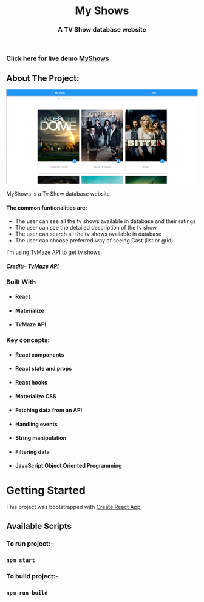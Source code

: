 <!-- PROJECT LOGO -->
<p align="center">

  <h1 align="center">My Shows</h1>

  <h3 align="center">
   A TV Show database website
  </h3>
 <br />
 
 ### Click here for live demo   <a href="https://myshows.netlify.app">MyShows</a>

</p>

<!-- ABOUT THE PROJECT -->

## About The Project:

![Preview](./preview.png)

MyShows is a Tv Show database website.

#### The common funtionalities are:

- The user can see all the tv shows available in database and their ratings
- The user can see the detailed description of the tv show
- The user can search all the tv shows available in database
- The user can choose preferred way of seeing Cast (list or grid)

I'm using [TvMaze API ](https://www.tvmaze.com/api) to get tv shows.

##### Credit:- TvMaze API

### Built With

- #### React
- #### Materialize
- #### TvMaze API

### Key concepts:

- #### React components
- #### React state and props
- #### React hooks
- #### Materialize CSS
- #### Fetching data from an API
- #### Handling events
- #### String manipulation
- #### Filtering data
- #### JavaScript Object Oriented Programming

<!-- GETTING STARTED -->

# Getting Started

This project was bootstrapped with [Create React App](https://github.com/facebook/create-react-app).

## Available Scripts

### To run project:-

### `npm start`

### To build project:-

### `npm run build`
